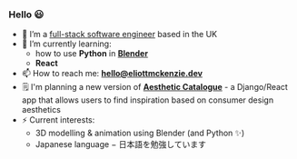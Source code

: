 ### Hello 😃

<!--
**eli099/eli099** is a ✨ _special_ ✨ repository because its `README.md` (this file) appears on your GitHub profile.

Here are some ideas to get you started:

- 🔭 I’m currently working on ...
- 🌱 I’m currently learning ...
- 👯 I’m looking to collaborate on ...
- 🤔 I’m looking for help with ...
- 💬 Ask me about ...
- 📫 How to reach me: ...
- 😄 Pronouns: ...
- ⚡ Fun fact: ...
-->

- 🔭 I’m a [full-stack software engineer](https://eliottmckenzie.dev) based in the UK
- 🌱 I’m currently learning:
  * how to use **Python** in **[Blender](https://www.blender.org/)**
  * **React**
- 📫 How to reach me: **hello@eliottmckenzie.dev**
- 🗒 I'm planning a new version of **[Aesthetic Catalogue](https://github.com/eli099/Aesthetic-Catalogue)** - a Django/React app that allows users to find inspiration based on consumer design aesthetics
- ⚡ Current interests:
  * 3D modelling & animation using Blender (and Python ✨)
  * Japanese language − 日本語を勉強しています
